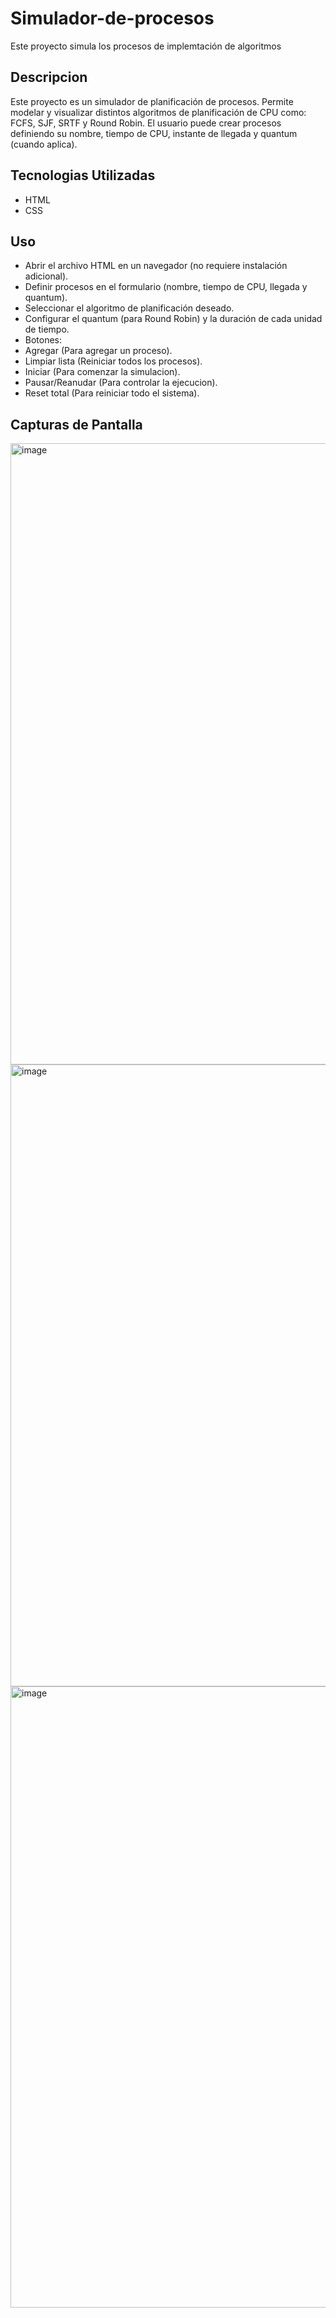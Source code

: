 # Simulador-de-procesos
Este proyecto simula los procesos de implemtación de algoritmos 

## Descripcion 
Este proyecto es un simulador de planificación de procesos. 
Permite modelar y visualizar distintos algoritmos de planificación de CPU como: FCFS, SJF, SRTF y Round Robin.
El usuario puede crear procesos definiendo su nombre, tiempo de CPU, instante de llegada y quantum (cuando aplica).

## Tecnologias Utilizadas
- HTML
- CSS

## Uso
- Abrir el archivo HTML en un navegador (no requiere instalación adicional).
- Definir procesos en el formulario (nombre, tiempo de CPU, llegada y quantum).
- Seleccionar el algoritmo de planificación deseado.
- Configurar el quantum (para Round Robin) y la duración de cada unidad de tiempo.
- Botones: 
- Agregar (Para agregar un proceso).
- Limpiar lista (Reiniciar todos los procesos).
- Iniciar (Para comenzar la simulacion).
- Pausar/Reanudar (Para controlar la ejecucion).
- Reset total (Para reiniciar todo el sistema).

## Capturas de Pantalla
<img width="1919" height="994" alt="image" src="https://github.com/user-attachments/assets/4c67ab08-ea34-4ec7-8994-5717ec48b8bc" />
<img width="1919" height="995" alt="image" src="https://github.com/user-attachments/assets/04551e63-678d-4f28-85d8-902e36848bcc" />
<img width="1919" height="994" alt="image" src="https://github.com/user-attachments/assets/bf87eacc-fd2e-4798-ba60-c24820d0837c" />



